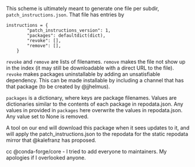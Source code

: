 This scheme is ultimately meant to generate one file per subdir, ``patch_instructions.json``.  That file has entries by

```
instructions = {
        "patch_instructions_version": 1,
        "packages": defaultdict(dict),
        "revoke": [],
        "remove": [],
    }
```

```revoke``` and ```remove``` are lists of filenames.  ```remove``` makes the file not show up in the index (it may still be downloadable with a direct URL to the file).  ```revoke``` makes packages uninstallable by adding an unsatisfiable dependency.  This can be made installable by including a channel that has that package (to be created by @jjhelmus).

``packages`` is a dictionary, where keys are package filenames.  Values are dictionaries similar to the contents of each package in repodata.json.  Any values in provided in ``packages`` here overwrite the values in repodata.json.  Any value set to None is removed.

A tool on our end will download this package when it sees updates to it, and will apply the patch_instructions.json to the repodata for the static repodata mirror that @kalefranz has proposed.

cc @conda-forge/core - I tried to add everyone to maintainers.  My apologies if I overlooked anyone.
